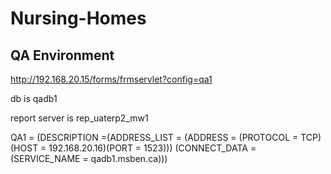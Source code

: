 # Nursing-Homes

QA Environment
--------------

http://192.168.20.15/forms/frmservlet?config=qa1
 
db is qadb1
 
report server is
rep_uaterp2_mw1
 
 
QA1 = (DESCRIPTION =(ADDRESS_LIST =
              (ADDRESS = (PROTOCOL = TCP)
              (HOST = 192.168.20.16)(PORT = 1523)))
              (CONNECT_DATA = (SERVICE_NAME = qadb1.msben.ca)))
 
